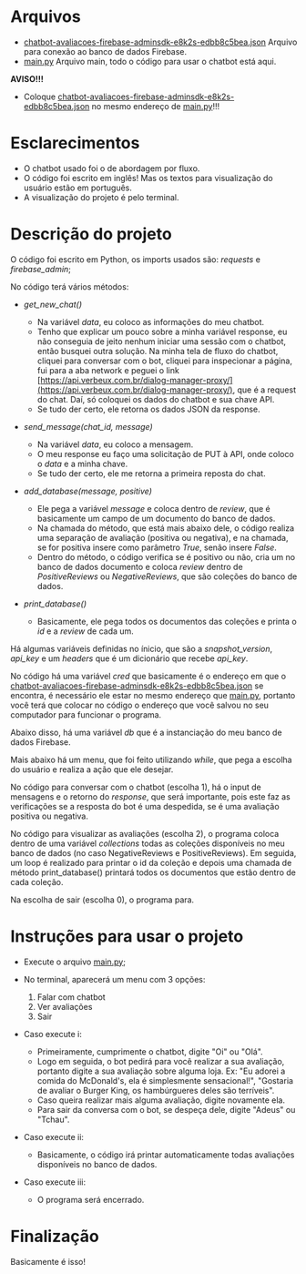 # Arquivos
- [chatbot-avaliacoes-firebase-adminsdk-e8k2s-edbb8c5bea.json](https://github.com/PedroVSX/verbeux-teste-tecnico/blob/main/teste-tecnico/chatbot-avaliacoes-firebase-adminsdk-e8k2s-edbb8c5bea.json) Arquivo para conexão ao banco de dados Firebase.
- [main.py](https://github.com/PedroVSX/verbeux-teste-tecnico/blob/main/teste-tecnico/main.py) Arquivo main, todo o código para usar o chatbot está aqui.

**AVISO!!!**
- Coloque [chatbot-avaliacoes-firebase-adminsdk-e8k2s-edbb8c5bea.json](https://github.com/PedroVSX/verbeux-teste-tecnico/blob/main/teste-tecnico/chatbot-avaliacoes-firebase-adminsdk-e8k2s-edbb8c5bea.json) no mesmo endereço de [main.py](https://github.com/PedroVSX/verbeux-teste-tecnico/blob/main/teste-tecnico/main.py)!!!

# Esclarecimentos
- O chatbot usado foi o de abordagem por fluxo.
- O código foi escrito em inglês! Mas os textos para visualização do usuário estão em português.
- A visualização do projeto é pelo terminal.

# Descrição do projeto
O código foi escrito em Python, os imports usados são: *requests* e *firebase_admin*;

No código terá vários métodos:
- *get_new_chat()*
  - Na variável *data*, eu coloco as informações do meu chatbot.
  - Tenho que explicar um pouco sobre a minha variável response, eu não conseguia de jeito nenhum iniciar uma sessão com o chatbot, então busquei outra solução. Na minha tela de fluxo do chatbot, cliquei para conversar com o bot, cliquei para inspecionar a página, fui para a aba network e peguei o link [https://api.verbeux.com.br/dialog-manager-proxy/](https://api.verbeux.com.br/dialog-manager-proxy/), que é a request do chat. Daí, só coloquei os dados do chatbot e sua chave API.
  - Se tudo der certo, ele retorna os dados JSON da response.

- *send_message(chat_id, message)*
  - Na variável *data*, eu coloco a mensagem.
  - O meu response eu faço uma solicitação de PUT à API, onde coloco o *data* e a minha chave.
  - Se tudo der certo, ele me retorna a primeira reposta do chat.
  
- *add_database(message, positive)*
  - Ele pega a variável *message* e coloca dentro de *review*, que é basicamente um campo de um documento do banco de dados.
  - Na chamada do método, que está mais abaixo dele, o código realiza uma separação de avaliação (positiva ou negativa), e na chamada, se for positiva insere como parâmetro *True*, senão insere *False*.
  - Dentro do método, o código verifica se é positivo ou não, cria um no banco de dados documento e coloca *review* dentro de *PositiveReviews* ou *NegativeReviews*, que são coleções do banco de dados.

- *print_database()*
  - Basicamente, ele pega todos os documentos das coleções e printa o *id* e a *review* de cada um.

Há algumas variáveis definidas no ínicio, que são a *snapshot_version*, *api_key* e um *headers* que é um dicionário que recebe *api_key*.

No código há uma variável *cred* que basicamente é o endereço em que o [chatbot-avaliacoes-firebase-adminsdk-e8k2s-edbb8c5bea.json](https://github.com/PedroVSX/verbeux-teste-tecnico/blob/main/teste-tecnico/chatbot-avaliacoes-firebase-adminsdk-e8k2s-edbb8c5bea.json) se encontra, é necessário ele estar no mesmo endereço que [main.py](https://github.com/PedroVSX/verbeux-teste-tecnico/blob/main/teste-tecnico/main.py), portanto você terá que colocar no código o endereço que você salvou no seu computador para funcionar o programa.

Abaixo disso, há uma variável *db* que é a instanciação do meu banco de dados Firebase.

Mais abaixo há um menu, que foi feito utilizando *while*, que pega a escolha do usuário e realiza a ação que ele desejar.

No código para conversar com o chatbot (escolha 1), há o input de mensagens e o retorno do *response*, que será importante, pois este faz as verificações se a resposta do bot é uma despedida, se é uma avaliação positiva ou negativa.

No código para visualizar as avaliações (escolha 2), o programa coloca dentro de uma variável *collections* todas as coleções disponíveis no meu banco de dados (no caso NegativeReviews e PositiveReviews). Em seguida, um loop é realizado para printar o id da coleção e depois uma chamada de método print_database() printará todos os documentos que estão dentro de cada coleção.

Na escolha de sair (escolha 0), o programa para.

# Instruções para usar o projeto
- Execute o arquivo [main.py](https://github.com/PedroVSX/verbeux-teste-tecnico/blob/main/teste-tecnico/main.py);

- No terminal, aparecerá um menu com 3 opções:
  1. Falar com chatbot
  2. Ver avaliações
  3. Sair

- Caso execute i:
  - Primeiramente, cumprimente o chatbot, digite "Oi" ou "Olá".
  - Logo em seguida, o bot pedirá para você realizar a sua avaliação, portanto digite a sua avaliação sobre alguma loja. Ex: "Eu adorei a comida do McDonald's, ela é simplesmente sensacional!", "Gostaria de avaliar o Burger King, os hambúrgueres deles são terríveis".
  - Caso queira realizar mais alguma avaliação, digite novamente ela.
  - Para sair da conversa com o bot, se despeça dele, digite "Adeus" ou "Tchau".

- Caso execute ii:
  - Basicamente, o código irá printar automaticamente todas avaliações disponíveis no banco de dados.
 
- Caso execute iii:
  - O programa será encerrado.

# Finalização
Basicamente é isso!
